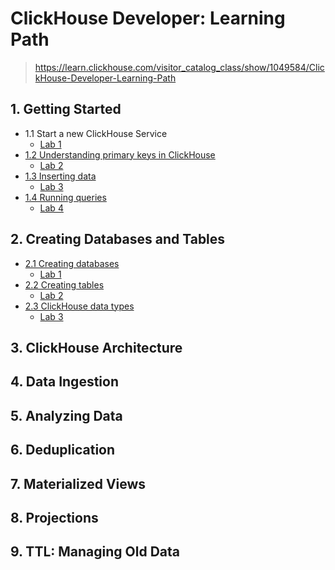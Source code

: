 # ClickHouse Developer: Learning Path
> https://learn.clickhouse.com/visitor_catalog_class/show/1049584/ClickHouse-Developer-Learning-Path

## 1. Getting Started
- 1.1 Start a new ClickHouse Service
  - [Lab 1](01_getting_started_labs/lab_01_start_new_clickhouse_service.md)
- [1.2 Understanding primary keys in ClickHouse](01_02_primary_keys.md)
  - [Lab 2](01_getting_started_labs/lab_02_create_table.md)
- [1.3 Inserting data](01_03_inserting_data.md)
  - [Lab 3](01_getting_started_labs/lab_03_insert_from_file.md)
- [1.4 Running queries](01_04_running_queries.md)
  - [Lab 4](01_getting_started_labs/lab_04_queries.md)

## 2. Creating Databases and Tables
- [2.1 Creating databases](02_01_creating_databases.md)
  - [Lab 1](02_creating_databases_and_tables_labs/lab_01_creating_database.md)
- [2.2 Creating tables](02_02_creating_tables.md)
  - [Lab 2](02_creating_databases_and_tables_labs/lab_02_creating_tables.md)
- [2.3 ClickHouse data types](02_03_data_types.md)
  - [Lab 3](02_creating_databases_and_tables_labs/lab_03_data_types.md)

## 3. ClickHouse Architecture
## 4. Data Ingestion
## 5. Analyzing Data
## 6. Deduplication
## 7. Materialized Views
## 8. Projections
## 9. TTL: Managing Old Data
